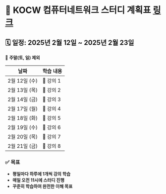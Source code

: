 # 📅 KOCW 컴퓨터네트워크 스터디 계획표 [링크](http://kocw.net/home/cview.do?cid=6166c077e545b736)

## 🗓 일정: 2025년 2월 12일 ~ 2025년 2월 23일  
📌 **주말(토, 일) 제외**  

| 날짜        | 학습 내용 |
|------------|----------|
| 2월 12일 (수) | 📖 강의 1 |
| 2월 13일 (목) | 📖 강의 2 |
| 2월 14일 (금) | 📖 강의 3 |
| 2월 17일 (월) | 📖 강의 4 |
| 2월 18일 (화) | 📖 강의 5 |
| 2월 19일 (수) | 📖 강의 6 |
| 2월 20일 (목) | 📖 강의 7 |
| 2월 21일 (금) | 📖 강의 8 |

### ✅ 목표
- **평일마다 하루에 1개씩 강의 학습**
- **매일 오전 11시에 스터디 진행**
- **꾸준히 학습하여 완전한 이해 목표**
